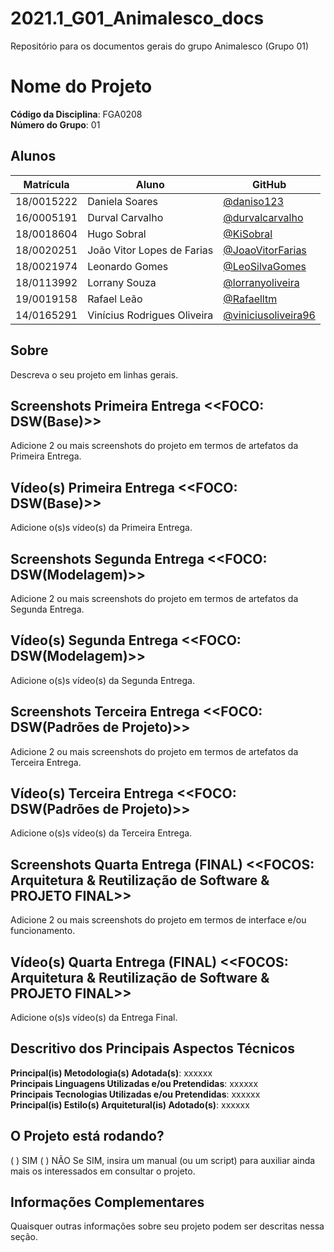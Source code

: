 # 2021.1_G01_Animalesco_docs
Repositório para os documentos gerais do grupo Animalesco (Grupo 01)

# Nome do Projeto

**Código da Disciplina**: FGA0208<br>
**Número do Grupo**: 01<br>

## Alunos
|Matrícula | Aluno | GitHub |
| -- | -- | -- |
| 18/0015222 | Daniela Soares | [@daniso123](https://github.com/daniso123) | 
| 16/0005191 | Durval Carvalho | [@durvalcarvalho](https://github.com/durvalcarvalho) |
| 18/0018604 | Hugo Sobral | [@KiSobral](https://github.com/KiSobral) |
| 18/0020251 | João Vitor Lopes de Farias | [@JoaoVitorFarias](https://github.com/JoaoVitorFarias) |
| 18/0021974 | Leonardo Gomes | [@LeoSilvaGomes](https://github.com/LeoSilvaGomes) |
| 18/0113992 | Lorrany Souza | [@lorranyoliveira](https://github.com/lorranyoliveira) |
| 19/0019158 | Rafael Leão | [@Rafaelltm](https://github.com/Rafaelltm) |
| 14/0165291 | Vinícius Rodrigues Oliveira | [@viniciusoliveira96](https://github.com/viniciusoliveira96) |

## Sobre 
Descreva o seu projeto em linhas gerais. 

## Screenshots Primeira Entrega <<FOCO: DSW(Base)>>
Adicione 2 ou mais screenshots do projeto em termos de artefatos da Primeira Entrega.

## Vídeo(s) Primeira Entrega <<FOCO: DSW(Base)>>
Adicione o(s)s vídeo(s) da Primeira Entrega.

## Screenshots Segunda Entrega <<FOCO: DSW(Modelagem)>>
Adicione 2 ou mais screenshots do projeto em termos de artefatos da Segunda Entrega.

## Vídeo(s) Segunda Entrega <<FOCO: DSW(Modelagem)>>
Adicione o(s)s vídeo(s) da Segunda Entrega.

## Screenshots Terceira Entrega <<FOCO: DSW(Padrões de Projeto)>>
Adicione 2 ou mais screenshots do projeto em termos de artefatos da Terceira Entrega.

## Vídeo(s) Terceira Entrega <<FOCO: DSW(Padrões de Projeto)>>
Adicione o(s)s vídeo(s) da Terceira Entrega.

## Screenshots Quarta Entrega (FINAL) <<FOCOS: Arquitetura & Reutilização de Software & PROJETO FINAL>>
Adicione 2 ou mais screenshots do projeto em termos de interface e/ou funcionamento.

## Vídeo(s) Quarta Entrega (FINAL) <<FOCOS: Arquitetura & Reutilização de Software & PROJETO FINAL>>
Adicione o(s)s vídeo(s) da Entrega Final.

## Descritivo dos Principais Aspectos Técnicos 
**Principal(is) Metodologia(s) Adotada(s)**: xxxxxx<br>
**Principais Linguagens Utilizadas e/ou Pretendidas**: xxxxxx<br>
**Principais Tecnologias Utilizadas e/ou Pretendidas**: xxxxxx<br>
**Principal(is) Estilo(s) Arquitetural(is) Adotado(s)**: xxxxxx<br>

## O Projeto está rodando?
( ) SIM
( ) NÃO
Se SIM, insira um manual (ou um script) para auxiliar ainda mais os interessados em consultar o projeto.

## Informações Complementares 
Quaisquer outras informações sobre seu projeto podem ser descritas nessa seção.
